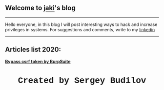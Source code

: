 ## Welcome to [jaki](about.md)'s blog
---

Hello everyone, in this blog I will post interesting ways to hack and increase privileges in systems. For suggestions and comments, write to my [linkedin]( https://www.linkedin.com/in/sergey-budilov/)

---

## Articles list 2020:

**[Bypass csrf token by BurpSuite](csfr-bypass-burpsuite.md)**



 <style>
   h1 {
    font-family: Lucida Console, Courier, monospace;
    size: 1;
   } 
 </style>
 <h1><center>Created by Sergey Budilov</center></h1>